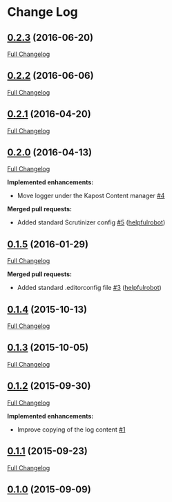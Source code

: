 # Change Log

## [0.2.3](https://github.com/webbuilders-group/silverstripe-kapost-bridge-logger/tree/0.2.3) (2016-06-20)
[Full Changelog](https://github.com/webbuilders-group/silverstripe-kapost-bridge-logger/compare/0.2.2...0.2.3)

## [0.2.2](https://github.com/webbuilders-group/silverstripe-kapost-bridge-logger/tree/0.2.2) (2016-06-06)
[Full Changelog](https://github.com/webbuilders-group/silverstripe-kapost-bridge-logger/compare/0.2.1...0.2.2)

## [0.2.1](https://github.com/webbuilders-group/silverstripe-kapost-bridge-logger/tree/0.2.1) (2016-04-20)
[Full Changelog](https://github.com/webbuilders-group/silverstripe-kapost-bridge-logger/compare/0.2.0...0.2.1)

## [0.2.0](https://github.com/webbuilders-group/silverstripe-kapost-bridge-logger/tree/0.2.0) (2016-04-13)
[Full Changelog](https://github.com/webbuilders-group/silverstripe-kapost-bridge-logger/compare/0.1.5...0.2.0)

**Implemented enhancements:**

- Move logger under the Kapost Content manager [\#4](https://github.com/webbuilders-group/silverstripe-kapost-bridge-logger/issues/4)

**Merged pull requests:**

- Added standard Scrutinizer config [\#5](https://github.com/webbuilders-group/silverstripe-kapost-bridge-logger/pull/5) ([helpfulrobot](https://github.com/helpfulrobot))

## [0.1.5](https://github.com/webbuilders-group/silverstripe-kapost-bridge-logger/tree/0.1.5) (2016-01-29)
[Full Changelog](https://github.com/webbuilders-group/silverstripe-kapost-bridge-logger/compare/0.1.4...0.1.5)

**Merged pull requests:**

- Added standard .editorconfig file [\#3](https://github.com/webbuilders-group/silverstripe-kapost-bridge-logger/pull/3) ([helpfulrobot](https://github.com/helpfulrobot))

## [0.1.4](https://github.com/webbuilders-group/silverstripe-kapost-bridge-logger/tree/0.1.4) (2015-10-13)
[Full Changelog](https://github.com/webbuilders-group/silverstripe-kapost-bridge-logger/compare/0.1.3...0.1.4)

## [0.1.3](https://github.com/webbuilders-group/silverstripe-kapost-bridge-logger/tree/0.1.3) (2015-10-05)
[Full Changelog](https://github.com/webbuilders-group/silverstripe-kapost-bridge-logger/compare/0.1.2...0.1.3)

## [0.1.2](https://github.com/webbuilders-group/silverstripe-kapost-bridge-logger/tree/0.1.2) (2015-09-30)
[Full Changelog](https://github.com/webbuilders-group/silverstripe-kapost-bridge-logger/compare/0.1.1...0.1.2)

**Implemented enhancements:**

- Improve copying of the log content [\#1](https://github.com/webbuilders-group/silverstripe-kapost-bridge-logger/issues/1)

## [0.1.1](https://github.com/webbuilders-group/silverstripe-kapost-bridge-logger/tree/0.1.1) (2015-09-23)
[Full Changelog](https://github.com/webbuilders-group/silverstripe-kapost-bridge-logger/compare/0.1.0...0.1.1)

## [0.1.0](https://github.com/webbuilders-group/silverstripe-kapost-bridge-logger/tree/0.1.0) (2015-09-09)
